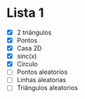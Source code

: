 # Lista 1
- [x] 2 triângulos
- [x] Pontos
- [x] Casa 2D
- [x] sinc(x)
- [x] Círculo
- [ ] Pontos aleatorios
- [ ] Linhas aleatorias
- [ ] Triângulos aleatorios
